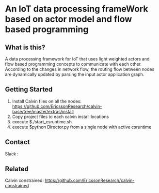 # An IoT data processing frameWork based on actor model and flow based programming

## What is this?

A data processing framework for IoT that uses light weighted actors and flow based programming concepts to communicate with each other.
According to the changes in network flow, the routing flow between nodes are dynamically updated by parsing the input actor application graph.

## Getting Started

1. Install Calvin files on all the nodes: https://github.com/EricssonResearch/calvin-base/tree/master/extras/install
2. Copy project files to each calvin install locations
3. execute $./start_csruntime.sh
3. execute $python Director.py from a single node with active csruntime

## Contact
Slack :

## Related
Calvin constrained: https://github.com/EricssonResearch/calvin-constrained
